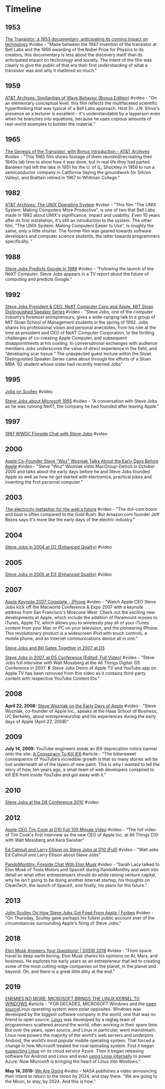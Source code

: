 # Timeline

## 1953

[The Transistor: a 1953 documentary, anticipating its coming impact on technology](https://www.youtube.com/watch?v=V9xUQWo4vN0) \#video - "Made between the 1947 invention of the transistor at Bell Labs and the 1956 awarding of the Nobel Prize for Physics to its creators, this documentary is less about the discovery itself than its anticipated impact on technology and society. The intent of the film was clearly to give the public of that era their first understanding of what a transistor was and why it mattered so much."

## 1959

[AT&T Archives: Similiarities of Wave Behavior \(Bonus Edition\)](https://www.youtube.com/watch?v=DovunOxlY1k) \#video - "On an elementary conceptual level, this film reflects the multifaceted scientific hyperthinking that was typical of a Bell Labs approach. Host Dr. J.N. Shive's presence as a lecturer is excellent - it's understandable by a layperson even when he branches into equations, because he uses copious amounts of real-world examples to bolster the material."

## 1965

[The Genesis of the Transistor, with Bonus Introduction - AT&T Archives](https://www.youtube.com/watch?v=LRJZtuqCoMw) \#video - "This 1965 film shows footage of them reunited/recreating their 1940s lab time to show how it was done, but in real life they had parted. Bardeen had left the labs in 1951 for the U. of IL; Shockley in 1956 to run a semiconductor company in California \(laying the groundwork for Silicon Valley\), and Brattain retired in 1967 to Whitman College."

## 1982

[AT&T Archives: The UNIX Operating System](https://www.youtube.com/watch?v=tc4ROCJYbm0) \#video - "This film "The UNIX System: Making Computers More Productive", is one of two that Bell Labs made in 1982 about UNIX's significance, impact and usability. Even 10 years after its first installation, it's still an introduction to the system. The other film, "The UNIX System: Making Computers Easier to Use", is roughly the same, only a little shorter. The former film was geared towards software developers and computer science students, the latter towards programmers specifically."

## 1988

[Steve Jobs Predicts Google In 1988](https://www.youtube.com/watch?v=Ir3kSyHw9Is) \#video - "Following the launch of the NeXT Computer, Steve Jobs appears in a TV report about the future of computing and predicts Google."

## 1992

[Steve Jobs President & CEO, NeXT Computer Corp and Apple. MIT Sloan Distinguished Speaker Series](https://www.youtube.com/watch?v=Gk-9Fd2mEnI) \#video - "Steve Jobs, one of the computer industry’s foremost entrepreneurs, gives a wide-ranging talk to a group of MIT Sloan School of Management students in the spring of 1992. Jobs shares his professional vision and personal anecdotes, from his role at the time as president and CEO of NeXT Computer Corporation, to the thrilling challenges of co-creating Apple Computer, and subsequent disappointments at his ousting. In conversational exchanges with audience members Jobs underscores the value of direct experience in the field, and “developing scar tissue.” The unexpected guest lecture within the Sloan Distinguished Speaker Series came about through the efforts of a Sloan MBA ’92 student whose sister had recently married Jobs"

## 1995

[Jobs on Sculley](https://www.youtube.com/watch?v=tCObyEnetFs) \#video

[Steve Jobs about Microsoft 1995](https://www.youtube.com/watch?v=IKxOywaoUKo) \#video - "A conversation with Steve Jobs as he was running NeXT, the company he had founded after leaving Apple."

## 1997

[1997 WWDC Fireside Chat with Steve Jobs](https://www.youtube.com/watch?v=6iACK-LNnzM) \#video

## 2000

[Apple Co-Founder Steve "Woz" Wozniak Talks About the Early Days Before Apple](https://www.youtube.com/watch?v=iDOYnq2qa50) \#video - "Steve "Woz" Wozniak visits MacGroup-Detroit in October 2000 and talks about the early days before he and Steve Jobs founded Apple as well as how he got started with electronics, practical jokes and inventing the first personal computer."

## 2003

[The electricity metaphor for the web's future](https://www.ted.com/talks/jeff_bezos_on_the_next_web_innovation#t-594437) \#video - "The dot-com boom and bust is often compared to the Gold Rush. But Amazon.com founder Jeff Bezos says it's more like the early days of the electric industry."

## 2004

[Steve Jobs in 2004 at D2 \(Enhanced Quality\)](https://www.youtube.com/watch?v=idhrY_3-bJs) \#video

## 2005

[Steve Jobs in 2005 at D3 \(Enhanced Quality\)](https://www.youtube.com/watch?v=IzH54FpWAP0) \#video

## 2007

[Apple Keynote 2007 Complete - iPhone](https://www.youtube.com/watch?v=VKpaK670U7s) \#video - "Watch Apple CEO Steve Jobs kick off the Macworld Conference & Expo 2007 with a keynote address from San Francisco's Moscone West. Check out the exciting new developments at Apple, which include the addition of Paramount movies to iTunes, Apple TV, which allows you to wirelessly play all of your iTunes content from your Mac or PC on your television, and the pioneering iPhone. This revolutionary product is a widescreen iPod with touch controls, a mobile phone, and an Internet communications device all in one."

[Steve Jobs and Bill Gates Together in 2007 at D5](https://www.youtube.com/watch?v=ZWaX1g_2SSQ)

[Steve Jobs in 2007, at D5 Conference \(Edited, Full Video\)](https://www.youtube.com/watch?v=WktCKB-QMkk) \#video - "Steve Jobs full interview with Walt Mossberg at the All Things Digital: D5 Conference in 2007. ❡ Steve Jobs Demo of Apple TV and YouTube app on Apple TV has been removed from this video as it contains third-party content with respective YouTube Content IDs."

## 2008

**April 22, 2008:** [Steve Wozniak on the Early Days of Apple](https://www.youtube.com/watch?v=5WBX6SACViI) \#video - "Steve Wozniak, co-founder of Apple Inc., speaks at the Haas School of Business, UC Berkeley, about entrepreneurship and his experiences during the early days of Apple \(April 22, 2008\)"

## 2009

**July 14, 2009:** YouTube engineers sneak an IE6 deprecation notice banner onto the site: [A Conspiracy To Kill IE6](http://blog.chriszacharias.com/a-conspiracy-to-kill-ie6) \#article - "The bittersweet consequence of YouTube’s incredible growth is that so many stories will be lost underneath all of the layers of new paint. This is why I wanted to tell the story of how, ten years ago, a small team of web developers conspired to kill IE6 from inside YouTube and got away with it."

## 2010

[Steve Jobs at the D8 Conference 2010](https://www.youtube.com/watch?v=a0AZLPqjpkg) \#video

## 2012

[Apple CEO Tim Cook at D10 Full 100 Minute Video](https://www.youtube.com/watch?v=eUAPHgiEniQ&t=3s) \#video - "The full video of Tim Cook's first interview as the new CEO of Apple Inc. at All Things D10 with Walt Mossberg and Kara Swisher"

[Ed Catmull and Larry Ellison on Steve Jobs at D10 \(Full\)](https://www.youtube.com/watch?v=B7p2u_hMqK4) \#video - "Walt asks Ed Catmull and Larry Ellison about Steve Jobs"

[PandoMonthly: Fireside Chat With Elon Musk](https://www.youtube.com/watch?v=uegOUmgKB4E) \#video - "Sarah Lacy talked to Elon Musk of Tesla Motors and SpaceX during PandoMonthly and went into detail on what other entreprenuers should do while raising venture capital, why he isn't going to be doing another Internet startup, his thoughts on CleanTech, the launch of SpaceX, and finally, his plans for the future."

## 2013

[John Sculley On How Steve Jobs Got Fired From Apple \| Forbes](https://www.youtube.com/watch?v=f8V4XhtQ4H8) \#video - "On Thursday, Sculley gave perhaps his fullest public account ever of the circumstances surrounding Apple's firing of Steve Jobs."

## 2018

[Elon Musk Answers Your Questions! \| SXSW 2018](https://www.youtube.com/watch?v=kzlUyrccbos) \#video - "From space travel to deep earth boring, Elon Musk shares his opinions on AI, Mars, and business. He explores his early years as an entrepreneur that led to creating some of the most cutting-edge companies on the planet, in the planet and beyond. Oh, and there is a great little ditty at the end."

## 2019

[ENEMIES NO MORE: MICROSOFT BRINGS THE LINUX KERNEL TO WINDOWS](https://www.wired.com/story/enemies-no-more-microsoft-brings-linux-kernel-windows/) \#article - "FOR DECADES, MICROSOFT Windows and the [open source](https://www.wired.com/story/wired-guide-open-source-software/)Linux operating system were polar opposites. Windows was developed by the biggest software company in the world, one that was no friend to open source. [Linux](https://www.wired.com/tag/linux/) was developed by a ragtag team of programmers scattered around the world, often working in their spare time. But over the years, open source, and Linux in particular, went mainstream. Linux now powers the majority of the world's web servers and underpins Android, the world’s most popular mobile operating system. That forced a change in how Microsoft treated the rival operating system. First it began [supporting Linux](https://www.wired.com/2012/05/microsoft-linux/) on its cloud service Azure. Then it began releasing software for Android and Linux and even [using Linux internally](https://www.wired.com/2016/03/now-can-use-linux-just-like-microsoft/) to power Azure. Now Microsoft is bringing the heart of Linux into Windows."

**May 14, 2019:** [We Are Going](https://www.youtube.com/watch?v=vl6jn-DdafM&feature=youtu.be) \#video - NASA publishes a video announcing their intent to return to the moon by 2024, and stay there. "We are going to the Moon, to stay, by 2024. And this is how."

